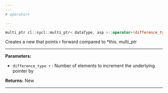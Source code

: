 ```yaml
---
---
# operator+

---
```


```cpp
multi_ptr cl::sycl::multi_ptr< dataType, asp >::operator+(difference_type r) const
```


Creates a new  that points r forward compared to *this. multi_ptr


---
**Parameters:**

 - `difference_type r`
: Number of elements to increment the underlying pointer by 

**Returns:** New 

---

